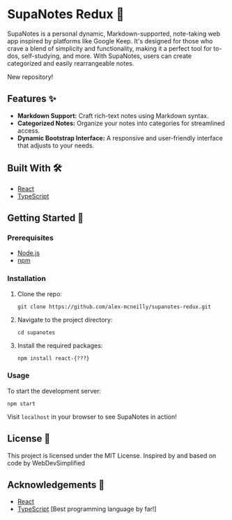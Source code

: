 # SupaNotes Redux 📝

SupaNotes is a personal dynamic, Markdown-supported, note-taking web app inspired by platforms like Google Keep. It's designed for those who crave a blend of simplicity and functionality, making it a perfect tool for to-dos, self-studying, and more. With SupaNotes, users can create categorized and easily rearrangeable notes.

New repository!

## Features ✨

- **Markdown Support:** Craft rich-text notes using Markdown syntax.
- **Categorized Notes:** Organize your notes into categories for streamlined access.
- **Dynamic Bootstrap Interface:** A responsive and user-friendly interface that adjusts to your needs.

## Built With 🛠

- [React](https://reactjs.org/)
- [TypeScript](https://www.typescriptlang.org/)

## Getting Started 🚀

### Prerequisites

- [Node.js](https://nodejs.org/)
- [npm](https://www.npmjs.com/)

### Installation

1. Clone the repo:
   ```
   git clone https://github.com/alex-mcneilly/supanotes-redux.git
   ```
2. Navigate to the project directory:
   ```
   cd supanotes
   ```
3. Install the required packages:
   ```
   npm install react-{???}
   ```

### Usage

To start the development server:

```
npm start
```

Visit `localhost` in your browser to see SupaNotes in action!


## License 📄

This project is licensed under the MIT License. Inspired by and based on code by WebDevSimplified

## Acknowledgements 🙌

- [React](https://reactjs.org/)
- [TypeScript](https://www.typescriptlang.org/) [Best programming language by far!]
